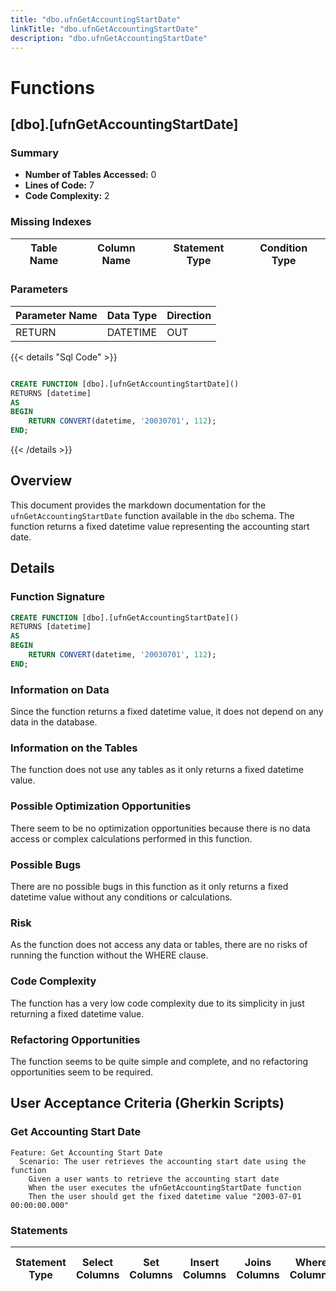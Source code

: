 ```yaml
---
title: "dbo.ufnGetAccountingStartDate"
linkTitle: "dbo.ufnGetAccountingStartDate"
description: "dbo.ufnGetAccountingStartDate"
---
```


# Functions

## [dbo].[ufnGetAccountingStartDate]
### Summary


- **Number of Tables Accessed:** 0
- **Lines of Code:** 7
- **Code Complexity:** 2
### Missing Indexes

| Table Name | Column Name | Statement Type | Condition Type |
|---|---|---|---|


### Parameters

| Parameter Name | Data Type | Direction |
|---|---|---|
| RETURN | DATETIME | OUT |

{{< details "Sql Code" >}}
```sql

CREATE FUNCTION [dbo].[ufnGetAccountingStartDate]()
RETURNS [datetime] 
AS 
BEGIN
    RETURN CONVERT(datetime, '20030701', 112);
END;

```
{{< /details >}}
## Overview
This document provides the markdown documentation for the `ufnGetAccountingStartDate` function available in the `dbo` schema. The function returns a fixed datetime value representing the accounting start date.

## Details

### Function Signature
```sql
CREATE FUNCTION [dbo].[ufnGetAccountingStartDate]()
RETURNS [datetime]
AS
BEGIN
    RETURN CONVERT(datetime, '20030701', 112);
END;
```

### Information on Data
Since the function returns a fixed datetime value, it does not depend on any data in the database.

### Information on the Tables
The function does not use any tables as it only returns a fixed datetime value.

### Possible Optimization Opportunities
There seem to be no optimization opportunities because there is no data access or complex calculations performed in this function.

### Possible Bugs
There are no possible bugs in this function as it only returns a fixed datetime value without any conditions or calculations.

### Risk
As the function does not access any data or tables, there are no risks of running the function without the WHERE clause.

### Code Complexity
The function has a very low code complexity due to its simplicity in just returning a fixed datetime value.

### Refactoring Opportunities
The function seems to be quite simple and complete, and no refactoring opportunities seem to be required.

## User Acceptance Criteria (Gherkin Scripts)

### Get Accounting Start Date
```gherkin
Feature: Get Accounting Start Date
  Scenario: The user retrieves the accounting start date using the function
    Given a user wants to retrieve the accounting start date
    When the user executes the ufnGetAccountingStartDate function
    Then the user should get the fixed datetime value "2003-07-01 00:00:00.000"
```
### Statements

| Statement Type | Select Columns | Set Columns | Insert Columns | Joins Columns | Where Columns | Order By Columns | Group By Columns | Having Columns | Table Name |
|---|---|---|---|---|---|---|---|---|---|

